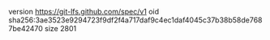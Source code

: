 version https://git-lfs.github.com/spec/v1
oid sha256:3ae3523e9294723f9df2f4a717daf9c4ec1daf4045c37b38b58de7687be42470
size 2801
